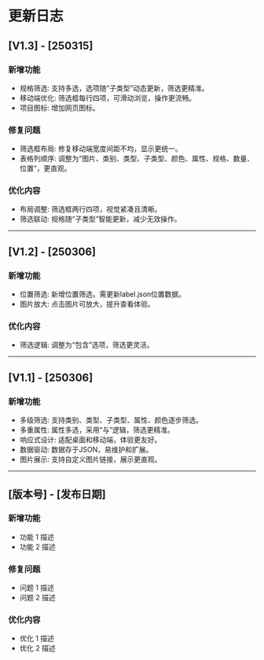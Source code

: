 # 更新日志

## [V1.3] - [250315]
### 新增功能
- 规格筛选: 支持多选，选项随“子类型”动态更新，筛选更精准。
- 移动端优化: 筛选框每行四项，可滑动浏览，操作更流畅。
- 项目图标: 增加网页图标。

### 修复问题
- 筛选框布局: 修复移动端宽度间距不均，显示更统一。
- 表格列顺序: 调整为“图片、类别、类型、子类型、颜色、属性、规格、数量、位置”，更直观。

### 优化内容
- 布局调整: 筛选框两行四项，视觉紧凑且清晰。
- 筛选联动: 规格随“子类型”智能更新，减少无效操作。

---

## [V1.2] - [250306]
### 新增功能
- 位置筛选: 新增位置筛选，需更新label.json位置数据。
- 图片放大: 点击图片可放大，提升查看体验。

### 优化内容
- 筛选逻辑: 调整为“包含”选项，筛选更灵活。

---

## [V1.1] - [250306]
### 新增功能
- 多级筛选: 支持类别、类型、子类型、属性、颜色逐步筛选。
- 多重属性: 属性多选，采用“与”逻辑，筛选更精准。
- 响应式设计: 适配桌面和移动端，体验更友好。
- 数据驱动: 数据存于JSON，易维护和扩展。
- 图片展示: 支持自定义图片链接，展示更直观。


---


## [版本号] - [发布日期]
### 新增功能
- 功能 1 描述
- 功能 2 描述

### 修复问题
- 问题 1 描述
- 问题 2 描述

### 优化内容
- 优化 1 描述
- 优化 2 描述